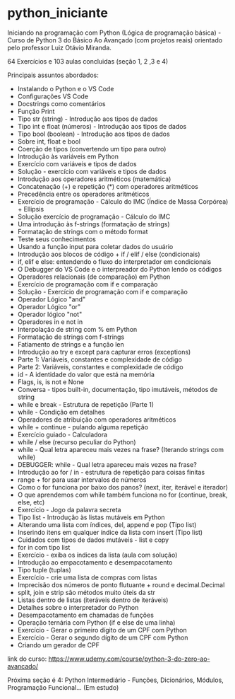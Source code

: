 # python_iniciante
Iniciando na programação com Python (Lógica de programação básica) - Curso de Python 3 do Básico Ao Avançado (com projetos reais) orientado pelo professor Luiz Otávio Miranda.

64 Exercícios e 103 aulas concluidas (seção 1, 2 ,3 e 4)

Principais assuntos abordados:

- Instalando o Python e o VS Code
- Configurações VS Code
- Docstrings como comentários
- Função Print
- Tipo str (string) - Introdução aos tipos de dados
- Tipo int e float (números) - Introdução aos tipos de dados
- Tipo bool (boolean) - Introdução aos tipos de dados
- Sobre int, float e bool
- Coerção de tipos (convertendo um tipo para outro)
- Introdução às variáveis em Python
- Exercício com variáveis e tipos de dados
- Solução - exercício com variáveis e tipos de dados
- Introdução aos operadores aritméticos (matemática)
- Concatenação (+) e repetição (*) com operadores aritméticos
- Precedência entre os operadores aritméticos
- Exercício de programação - Cálculo do IMC (Índice de Massa Corpórea) + Ellipsis
- Solução exercício de programação - Cálculo do IMC
- Uma introdução às f-strings (formatação de strings)
- Formatação de strings com o método format
- Teste seus conhecimentos
- Usando a função input para coletar dados do usuário
- Introdução aos blocos de código + if / elif / else (condicionais)
- if, elif e else: entendendo o fluxo do interpretador em condicionais
- O Debugger do VS Code e o interpreador do Python lendo os códigos
- Operadores relacionais (de comparação) em Python
- Exercício de programação com if e comparação
- Solução - Exercício de programação com if e comparação
- Operador Lógico "and"
- Operador Lógico "or"
- Operador lógico "not"
- Operadores in e not in
- Interpolação de string com % em Python
- Formatação de strings com f-strings
- Fatiamento de strings e a função len
- Introdução ao try e except para capturar erros (exceptions)
- Parte 1: Variáveis, constantes e complexidade de código
- Parte 2: Variáveis, constantes e complexidade de código
- id - A identidade do valor que está na memória
- Flags, is, is not e None
- Conversa - tipos built-in, documentação, tipo imutáveis, métodos de string
- while e break - Estrutura de repetição (Parte 1)
- while - Condição em detalhes
- Operadores de atribuição com operadores aritméticos
- while + continue - pulando alguma repetição
- Exercício guiado - Calculadora
- while / else (recurso peculiar do Python)
- while - Qual letra apareceu mais vezes na frase? (Iterando strings com while)
- DEBUGGER: while - Qual letra apareceu mais vezes na frase?
- Introdução ao for / in - estrutura de repetição para coisas finitas
- range + for para usar intervalos de números
- Como o for funciona por baixo dos panos? (next, iter, iterável e iterador)
- O que aprendemos com while também funciona no for (continue, break, else, etc)
- Exercício - Jogo da palavra secreta
- Tipo list - Introdução às listas mutáveis em Python
- Alterando uma lista com índices, del, append e pop (Tipo list)
- Inserindo itens em qualquer índice da lista com insert (Tipo list)
- Cuidados com tipos de dados mutáveis - list e copy
- for in com tipo list
- Exercício - exiba os índices da lista (aula com solução)
- Introdução ao empacotamento e desempacotamento
- Tipo tuple (tuplas)
- Exercício - crie uma lista de compras com listas
- Imprecisão dos números de ponto flutuante + round e decimal.Decimal
- split, join e strip são métodos muito úteis da str
- Listas dentro de listas (iteráveis dentro de iteráveis)
- Detalhes sobre o interpretador do Python
- Desempacotamento em chamadas de funções
- Operação ternária com Python (if e else de uma linha)
- Exercício - Gerar o primeiro dígito de um CPF com Python
- Exercício - Gerar o segundo dígito de um CPF com Python
- Criando um gerador de CPF

link do curso: https://www.udemy.com/course/python-3-do-zero-ao-avancado/

Próxima seção é 4: Python Intermediário - Funções, Dicionários, Módulos, Programação Funcional... (Em estudo)